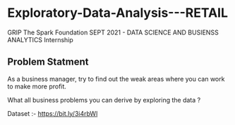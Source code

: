 # Exploratory-Data-Analysis---RETAIL
GRIP The Spark Foundation SEPT 2021 - DATA SCIENCE AND BUSIENSS ANALYTICS Internship

## Problem Statment
As a business manager, try to find out the weak areas where you can
work to make more profit.

What all business problems you can derive by exploring the data ?

Dataset :- https://bit.ly/3i4rbWl
